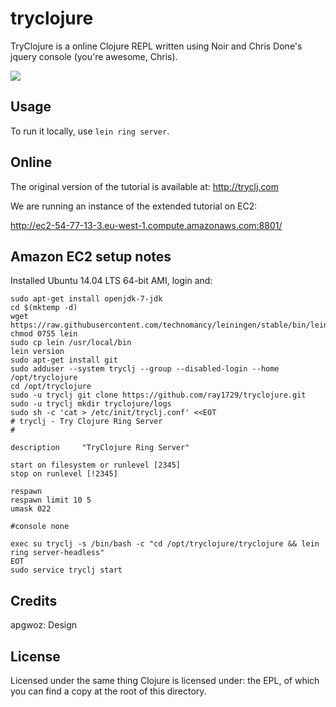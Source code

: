 # tryclojure

TryClojure is a online Clojure REPL written using Noir and Chris Done's jquery console (you're awesome, Chris).

[<img src="https://secure.travis-ci.org/Raynes/tryclojure.png"/>](http://travis-ci.org/Raynes/tryclojure)

## Usage

To run it locally, use `lein ring server`.

## Online

The original version of the tutorial is available at: http://tryclj.com

We are running an instance of the extended tutorial on EC2:

http://ec2-54-77-13-3.eu-west-1.compute.amazonaws.com:8801/

## Amazon EC2 setup notes

Installed Ubuntu 14.04 LTS 64-bit AMI, login and:

    sudo apt-get install openjdk-7-jdk
    cd $(mktemp -d)
    wget https://raw.githubusercontent.com/technomancy/leiningen/stable/bin/lein
    chmod 0755 lein
    sudo cp lein /usr/local/bin
    lein version
    sudo apt-get install git
    sudo adduser --system tryclj --group --disabled-login --home /opt/tryclojure
    cd /opt/tryclojure
    sudo -u tryclj git clone https://github.com/ray1729/tryclojure.git
    sudo -u tryclj mkdir tryclojure/logs
    sudo sh -c 'cat > /etc/init/tryclj.conf' <<EOT
    # tryclj - Try Clojure Ring Server
    #

    description     "TryClojure Ring Server"

    start on filesystem or runlevel [2345]
    stop on runlevel [!2345]

    respawn
    respawn limit 10 5
    umask 022

    #console none

    exec su tryclj -s /bin/bash -c "cd /opt/tryclojure/tryclojure && lein ring server-headless"
    EOT
    sudo service tryclj start

## Credits

apgwoz: Design

## License

Licensed under the same thing Clojure is licensed under: the EPL, of which you can find a copy at the root of this directory.
